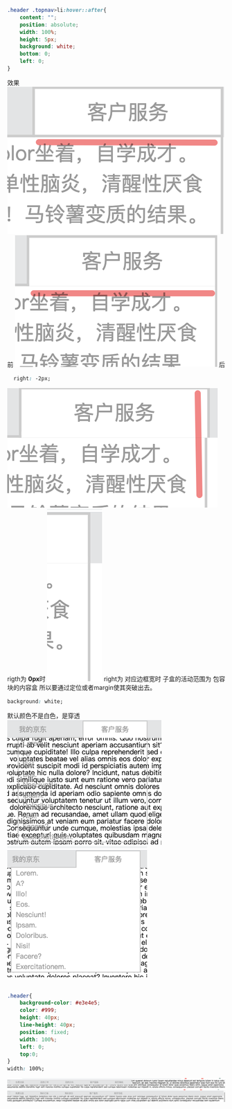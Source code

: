 ```css
.header .topnav>li:hover::after{
    content: "";
    position: absolute;
    width: 100%;
    height: 5px;
    background: white;
    bottom: 0;
    left: 0;
}
```
效果
![](注意/2020-04-08-21-55-18.png) 前
![](注意/2020-04-08-21-55-49.png) 后

```css
  right: -2px;
```
![](注意/2020-04-08-21-56-43.png) rigth为 **0px**时
![](注意/2020-04-08-21-57-24.png) right为 对应边框宽时
子盒的活动范围为 包容块的内容盒 所以要通过定位或者margin使其突破出去。

```css
background: white;
```
默认颜色不是白色，是穿透
![](注意/2020-04-08-22-07-36.png) 
![](注意/2020-04-08-22-07-54.png)

```css

.header{
    background-color: #e3e4e5;
    color: #999;
    height: 40px;
    line-height: 40px;
    position: fixed;
    width: 100%;
    left: 0;
    top:0;
}
width: 100%;
```
![](注意/2020-04-08-22-09-07.png)
![](注意/2020-04-08-22-08-51.png)
